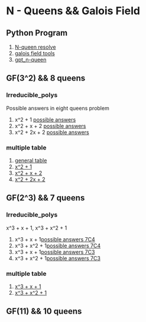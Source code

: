 # N - Queens && Galois Field 

## Python Program

1. [N-queen resolve](./GF_python_file/my_eight.py)
2. [galois field tools](./GF_python_file/galois_field.py)
3. [gpt_n-queen](./GF_python_file/gpt_N_queens.py)


## GF(3^2) && 8 queens
### Irreducible_polys
Possible answers in eight queens problem
1. x^2 + 1 [possible answers](./GF_Answer/GF(3^2)poly_possible_ans1.txt)
2. x^2 + x + 2 [possible answers](./GF_Answer/GF(3^2)poly_possible_ans2.txt)
3. x^2 + 2x + 2 [possible answers](./GF_Answer/GF(3^2)poly_possible_ans3.txt)

### multiple table
1. [general table](./GF_Answer/GF(3%5E2)_irr_poly.txt) 
2. [x^2 + 1](./GF_Answer/GF(3^2)poly_index_1.txt)
3. [x^2 + x + 2](./GF_Answer/GF(3^2)poly_index_2.txt)
4. [x^2 + 2x + 2](./GF_Answer/GF(3^2)poly_index_3.txt)

## GF(2^3) && 7 queens

### Irreducible_polys
x^3 + x + 1, x^3 + x^2 + 1
1. x^3 + x + 1[possible answers 7C4](./GF_Answer/GF(2^3)7C4poly_possible_ans1.txt)
2. x^3 + x^2 + 1[possible answers 7C4](./GF_Answer/GF(2^3)7C4poly_possible_ans2.txt)
3. x^3 + x + 1[possible answers 7C3](./GF_Answer/GF(2^3)7C3poly_possible_ans1.txt)
4. x^3 + x^2 + 1[possible answers 7C3](./GF_Answer/GF(2^3)7C3poly_possible_ans2.txt)

### multiple table
1. [x^3 + x + 1](./GF_Answer/GF(2^3)poly_index_1.txt)
2. [x^3 + x^2 + 1](./GF_Answer/GF(2^3)poly_index_2.txt)

## GF(11) && 10 queens 

